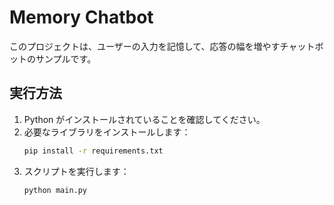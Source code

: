 # Memory Chatbot

このプロジェクトは、ユーザーの入力を記憶して、応答の幅を増やすチャットボットのサンプルです。

## 実行方法

1. Python がインストールされていることを確認してください。
2. 必要なライブラリをインストールします：
   ```sh
   pip install -r requirements.txt
   ```
3. スクリプトを実行します：
   ```sh
   python main.py
   ```
